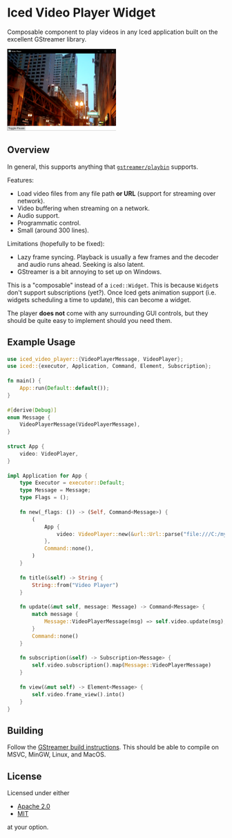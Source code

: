 # Iced Video Player Widget

Composable component to play videos in any Iced application built on the excellent GStreamer library.

<img src=".media/screenshot.png" width="50%" />

## Overview

In general, this supports anything that [`gstreamer/playbin`](https://gstreamer.freedesktop.org/documentation/playback/playbin.html?gi-language=c) supports.

Features:
- Load video files from any file path **or URL** (support for streaming over network).
- Video buffering when streaming on a network.
- Audio support.
- Programmatic control.
- Small (around 300 lines).

Limitations (hopefully to be fixed):
- Lazy frame syncing. Playback is usually a few frames and the decoder and audio runs ahead. Seeking is also latent.
- GStreamer is a bit annoying to set up on Windows.

This is a "composable" instead of a `iced::Widget`. This is because `Widget`s don't support subscriptions (yet?). Once Iced gets animation support (i.e. widgets scheduling a time to update), this can become a widget.

The player **does not** come with any surrounding GUI controls, but they should be quite easy to implement should you need them.

## Example Usage

```rust
use iced_video_player::{VideoPlayerMessage, VideoPlayer};
use iced::{executor, Application, Command, Element, Subscription};

fn main() {
    App::run(Default::default());
}

#[derive(Debug)]
enum Message {
    VideoPlayerMessage(VideoPlayerMessage),
}

struct App {
    video: VideoPlayer,
}

impl Application for App {
    type Executor = executor::Default;
    type Message = Message;
    type Flags = ();

    fn new(_flags: ()) -> (Self, Command<Message>) {
        (
            App {
                video: VideoPlayer::new(&url::Url::parse("file:///C:/my_video.mp4").unwrap()).unwrap(),
            },
            Command::none(),
        )
    }

    fn title(&self) -> String {
        String::from("Video Player")
    }

    fn update(&mut self, message: Message) -> Command<Message> {
        match message {
            Message::VideoPlayerMessage(msg) => self.video.update(msg),
        }
        Command::none()
    }

    fn subscription(&self) -> Subscription<Message> {
        self.video.subscription().map(Message::VideoPlayerMessage)
    }

    fn view(&mut self) -> Element<Message> {
        self.video.frame_view().into()
    }
}
```

## Building

Follow the [GStreamer build instructions](https://github.com/sdroege/gstreamer-rs#installation). This should be able to compile on MSVC, MinGW, Linux, and MacOS.

## License

Licensed under either

- [Apache 2.0](https://www.apache.org/licenses/LICENSE-2.0)
- [MIT](http://opensource.org/licenses/MIT)

at your option.
